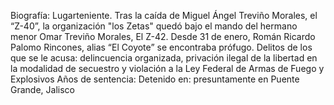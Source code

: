 Biografía: Lugarteniente. Tras la caída de  Miguel
Ángel Treviño Morales, el “Z-40”, la organización "los Zetas" quedó bajo el mando del hermano menor  Omar Treviño Morales, El Z-42.  Desde 31 de enero, Román Ricardo Palomo Rincones, alias “El Coyote” se encontraba prófugo.
Delitos de los que se le acusa: delincuencia organizada, privación ilegal de la libertad en la modalidad de secuestro y violación a la Ley Federal de Armas de Fuego y Explosivos
Años de sentencia: 
Detenido en: presuntamente en Puente Grande, Jalisco
